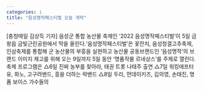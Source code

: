 ```yaml
---
categories: i
title: "음성명작페스티벌 오늘 개막"
---
```

[충청매일 김상득 기자] 음성군 통합 농산물 축제인 ‘2022 음성명작페스티벌’이 5일 금왕읍 금빛근린공원에서 막을 올린다.‘음성명작페스티벌’은 꽃잔치, 음성청결고추축제, 인삼축제를 통합해 군 농산물의 부흥을 실현하고 농산물 공동브랜드인 ‘음성명작’의 브랜드 이미지 제고를 위해 오는 9일까지 5일 동안 ‘명품작물 르네상스’를 주제로 열린다.축제 프로그램은 △6일 진짜 농부를 찾아라, 태권 트롯 나태주 출연 △7일 워킹애프터유, 화노, 고구려밴드, 흥을 더하는 락밴드 △8일 두리, 먼데이키즈, 김의영, 손태진, 명품 보이스 가수들의